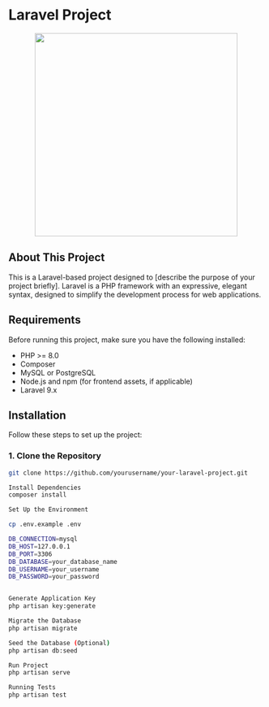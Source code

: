 # Laravel Project

<p align="center">
<a href="https://laravel.com" target="_blank">
<img src="https://raw.githubusercontent.com/laravel/art/master/logo-lockup/5%20SVG/2%20CMYK/1%20Full%20Color/laravel-logolockup-cmyk-red.svg" width="400"></a>
</p>

## About This Project

This is a Laravel-based project designed to [describe the purpose of your project briefly]. Laravel is a PHP framework with an expressive, elegant syntax, designed to simplify the development process for web applications.

## Requirements

Before running this project, make sure you have the following installed:

- PHP >= 8.0
- Composer
- MySQL or PostgreSQL
- Node.js and npm (for frontend assets, if applicable)
- Laravel 9.x

## Installation

Follow these steps to set up the project:

### 1. Clone the Repository

```bash
git clone https://github.com/yourusername/your-laravel-project.git

Install Dependencies
composer install

Set Up the Environment

cp .env.example .env

DB_CONNECTION=mysql
DB_HOST=127.0.0.1
DB_PORT=3306
DB_DATABASE=your_database_name
DB_USERNAME=your_username
DB_PASSWORD=your_password


Generate Application Key
php artisan key:generate

Migrate the Database
php artisan migrate

Seed the Database (Optional)
php artisan db:seed

Run Project
php artisan serve

Running Tests
php artisan test
